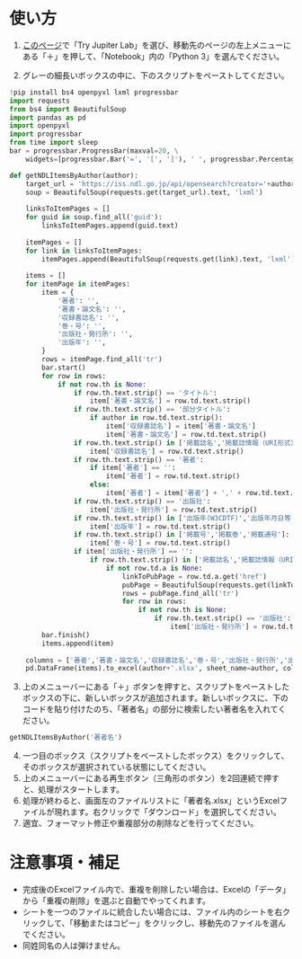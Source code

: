 # 使い方

1. [このページ](https://jupyter.org/try)で「Try Jupiter Lab」を選び、移動先のページの左上メニューにある「＋」を押して、「Notebook」内の「Python 3」を選んでください。

2. グレーの細長いボックスの中に、下のスクリプトをペーストしてください。
```python
!pip install bs4 openpyxl lxml progressbar
import requests
from bs4 import BeautifulSoup
import pandas as pd
import openpyxl
import progressbar
from time import sleep
bar = progressbar.ProgressBar(maxval=20, \
    widgets=[progressbar.Bar('=', '[', ']'), ' ', progressbar.Percentage()])

def getNDLItemsByAuthor(author):
    target_url = 'https://iss.ndl.go.jp/api/opensearch?creator='+author
    soup = BeautifulSoup(requests.get(target_url).text, 'lxml')
    
    linksToItemPages = []
    for guid in soup.find_all('guid'):
        linksToItemPages.append(guid.text)
    
    itemPages = []
    for link in linksToItemPages:
        itemPages.append(BeautifulSoup(requests.get(link).text, 'lxml'))
    
    items = []
    for itemPage in itemPages:
        item = {
            '著者': '',
            '著書・論文名': '',
            '収録書誌名': '',
            '巻・号': '',
            '出版社・発行所': '',
            '出版年': '',
        }
        rows = itemPage.find_all('tr')
        bar.start()
        for row in rows:
            if not row.th is None:
                if row.th.text.strip() == 'タイトル':
                    item['著書・論文名'] = row.td.text.strip()
                if row.th.text.strip() == '部分タイトル':
                    if author in row.td.text.strip():
                        item['収録書誌名'] = item['著書・論文名']
                        item['著書・論文名'] = row.td.text.strip()
                if row.th.text.strip() in ['掲載誌名','掲載誌情報（URI形式）']:
                    item['収録書誌名'] = row.td.text.strip()
                if row.th.text.strip() == '著者':
                    if item['著者'] == '':
                        item['著者'] = row.td.text.strip()
                    else:
                        item['著者'] = item['著者'] + ',' + row.td.text.strip()
                if row.th.text.strip() == '出版社':
                    item['出版社・発行所'] = row.td.text.strip()
                if row.th.text.strip() in ['出版年(W3CDTF)','出版年月日等']:
                    item['出版年'] = row.td.text.strip()
                if row.th.text.strip() in ['掲載号','掲載巻','掲載通号']:
                    item['巻・号'] = row.td.text.strip()
                if item['出版社・発行所'] == '':
                    if row.th.text.strip() in ['掲載誌名','掲載誌情報（URI形式）']:
                        if not row.td.a is None:
                            linkToPubPage = row.td.a.get('href')
                            pubPage = BeautifulSoup(requests.get(linkToPubPage).text, 'lxml')
                            rows = pubPage.find_all('tr')
                            for row in rows:
                                if not row.th is None:
                                    if row.th.text.strip() == '出版社':
                                        item['出版社・発行所'] = row.td.text.strip()  
        bar.finish()            
        items.append(item)
        
    columns = ['著者','著書・論文名','収録書誌名','巻・号','出版社・発行所','出版年']
    pd.DataFrame(items).to_excel(author+'.xlsx', sheet_name=author, columns=columns, encoding="cp932")
```

3. 上のメニューバーにある「＋」ボタンを押すと、スクリプトをペーストしたボックスの下に、新しいボックスが追加されます。新しいボックスに、下のコードを貼り付けたのち、「著者名」の部分に検索したい著者名を入れてください。

```python
getNDLItemsByAuthor('著者名')
```

4. 一つ目のボックス（スクリプトをペーストしたボックス）をクリックして、そのボックスが選択されている状態にしてください。
5. 上のメニューバーにある再生ボタン（三角形のボタン）を2回連続で押すと、処理がスタートします。
6. 処理が終わると、画面左のファイルリストに「著者名.xlsx」というExcelファイルが現れます。右クリックで「ダウンロード」を選択してください。
7. 適宜、フォーマット修正や重複部分の削除などを行ってください。

# 注意事項・補足

- 完成後のExcelファイル内で、重複を削除したい場合は、Excelの「データ」から「重複の削除」を選ぶと自動でやってくれます。
- シートを一つのファイルに統合したい場合には、ファイル内のシートを右クリックして、「移動またはコピー」をクリックし、移動先のファイルを選んでください。
- 同姓同名の人は弾けません。
